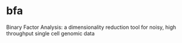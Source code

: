 # bfa
Binary Factor Analysis: a dimensionality reduction tool for noisy, high throughput single cell genomic data
